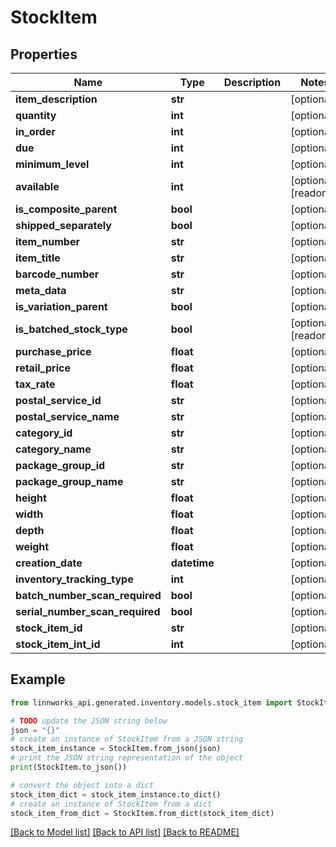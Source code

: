 # StockItem


## Properties

Name | Type | Description | Notes
------------ | ------------- | ------------- | -------------
**item_description** | **str** |  | [optional] 
**quantity** | **int** |  | [optional] 
**in_order** | **int** |  | [optional] 
**due** | **int** |  | [optional] 
**minimum_level** | **int** |  | [optional] 
**available** | **int** |  | [optional] [readonly] 
**is_composite_parent** | **bool** |  | [optional] 
**shipped_separately** | **bool** |  | [optional] 
**item_number** | **str** |  | [optional] 
**item_title** | **str** |  | [optional] 
**barcode_number** | **str** |  | [optional] 
**meta_data** | **str** |  | [optional] 
**is_variation_parent** | **bool** |  | [optional] 
**is_batched_stock_type** | **bool** |  | [optional] [readonly] 
**purchase_price** | **float** |  | [optional] 
**retail_price** | **float** |  | [optional] 
**tax_rate** | **float** |  | [optional] 
**postal_service_id** | **str** |  | [optional] 
**postal_service_name** | **str** |  | [optional] 
**category_id** | **str** |  | [optional] 
**category_name** | **str** |  | [optional] 
**package_group_id** | **str** |  | [optional] 
**package_group_name** | **str** |  | [optional] 
**height** | **float** |  | [optional] 
**width** | **float** |  | [optional] 
**depth** | **float** |  | [optional] 
**weight** | **float** |  | [optional] 
**creation_date** | **datetime** |  | [optional] 
**inventory_tracking_type** | **int** |  | [optional] 
**batch_number_scan_required** | **bool** |  | [optional] 
**serial_number_scan_required** | **bool** |  | [optional] 
**stock_item_id** | **str** |  | [optional] 
**stock_item_int_id** | **int** |  | [optional] 

## Example

```python
from linnworks_api.generated.inventory.models.stock_item import StockItem

# TODO update the JSON string below
json = "{}"
# create an instance of StockItem from a JSON string
stock_item_instance = StockItem.from_json(json)
# print the JSON string representation of the object
print(StockItem.to_json())

# convert the object into a dict
stock_item_dict = stock_item_instance.to_dict()
# create an instance of StockItem from a dict
stock_item_from_dict = StockItem.from_dict(stock_item_dict)
```
[[Back to Model list]](../README.md#documentation-for-models) [[Back to API list]](../README.md#documentation-for-api-endpoints) [[Back to README]](../README.md)


